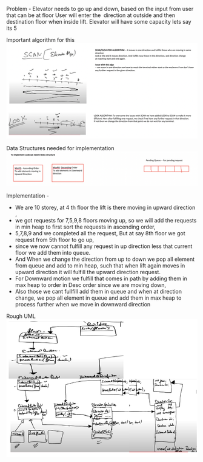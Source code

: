 Problem -
Elevator needs to go up and down, based on the input from user that can be at floor
User will enter the  direction at outside and then destination floor when inside lift.
Elevator will have some capacity lets say its 5

Important algorithm for this
![img.png](img.png)

Data Structures needed for implementation
![img_1.png](img_1.png)

Implementation -
* We are 10 storey, at 4 th floor the lift is there moving in upward direction ,
* we got requests for 7,5,9,8 floors moving up, so we will add the requests in min heap to first sort the requests in ascending order,
* 5,7,8,9 and we completed all the request, But at say 8th floor we got request from 5th floor to go up,
* since we now cannot fulfill any request in up direction less that current floor we add them into queue. 
* And When we change the direction from up to down we pop all element from queue and add to min heap, such that when lift again moves in upward direction it will fulfill the upward direction request.
* For Downward motion we fulfill that comes in path by adding them in max heap to order in Desc order since we are moving down, 
* Also those we cant fullfill add them in queue and when at direction change, we pop all element in queue and add them in max heap to process further when we move in downward direction


Rough UML
![img_2.png](img_2.png)